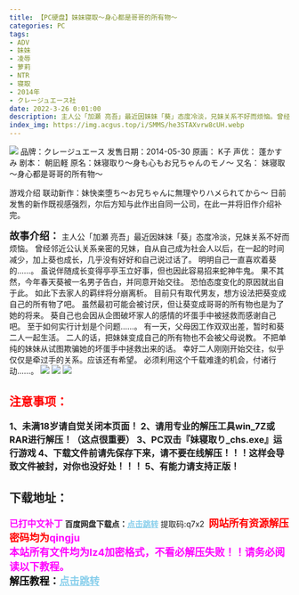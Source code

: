 ```yaml
---
title: 【PC硬盘】妹妹寝取～身心都是哥哥的所有物～
categories: PC
tags:
- ADV
- 妹妹
- 凌辱
- 萝莉
- NTR
- 寝取
- 2014年
- クレージュエース社
date: 2022-3-26 0:01:00
description: 主人公「加瀬 亮吾」最近因妹妹「葵」态度冷淡，兄妹关系不好而烦恼。曾经邻近公认关系亲密的兄妹，自从自己成为社会人以后，在一起的时间减少，加上葵也成长，几乎没有好好和自己说过话了。明明自己一直喜欢着葵的……。
index_img: https://img.acgus.top/i/SMMS/he3STAXvrw8cUH.webp
---
```

![](https://img.acgus.top/i/SMMS/he3STAXvrw8cUH.webp)
品牌：クレージュエース
发售日期：2014-05-30
原画： K子
声优： 蓬かすみ
剧本： 朝凪軽
原名：妹寝取り～身も心もお兄ちゃんのモノ～
又名： 妹寝取～身心都是哥哥的所有物～

游戏介绍
联动新作：妹快楽堕ち～お兄ちゃんに無理やりハメられてから～
日前发售的新作既视感强烈，尔后方知与此作出自同一公司，在此一并将旧作介绍补完。

<font size=4>**故事介绍：**</font>
主人公「加瀬 亮吾」最近因妹妹「葵」态度冷淡，兄妹关系不好而烦恼。
曾经邻近公认关系亲密的兄妹，自从自己成为社会人以后，在一起的时间减少，加上葵也成长，几乎没有好好和自己说过话了。
明明自己一直喜欢着葵的……。
虽说伴随成长变得亭亭玉立好事，但也因此容易招来蛇神牛鬼。
果不其然，今年春天葵被一名男子告白，并同意开始交往。
恐怕态度变化的原因就出自于此。
如此下去家人的羁绊将分崩离析。
目前只有取代男友，想方设法把葵变成自己的所有物了吧。
虽然最初可能会被讨厌，但让葵变成哥哥的所有物也是为了她的将来。
葵自己也会因从企图破坏家人的感情的坏蛋手中被拯救而感谢自己吧。
至于如何实行计划是个问题……。
有一天，父母因工作双双出差，暂时和葵二人一起生活。
二人的话，把妹妹变成自己的所有物也不会被父母说教。
不把单纯的妹妹从试图欺骗她的坏蛋手中拯救出来的话。
幸好二人刚刚开始交往，似乎仅仅是牵过手的关系。应该还有希望。
必须利用这个千载难逢的机会，付诸行动……。
![](https://img.acgus.top/i/SMMS/hMjcYK4UPDlJ98T.webp)
![](https://img.acgus.top/i/SMMS/jTHxhJ4b9dYylWp.webp)
![](https://img.acgus.top/i/SMMS/p6ulWLoBi4sZqtv.webp)




## <font color=#FF0000 >注意事项：</font>
<font size=3><b>1、未满18岁请自觉关闭本页面！
2、请用专业的解压工具win_7Z或RAR进行解压！（这点很重要）
3、PC双击『妹寝取り_chs.exe』运行游戏
4、下载文件前请先保存下来，请不要在线解压！！！这样会导致文件被封，对你也没好处！！！
5、有能力请支持正版！</b></font>

## 下载地址：
<font color=#FF00FF size=3><b>已打中文补丁</b></font>
<b>百度网盘下载点：</b><a href="https://pan.baidu.com/s/1SbDlWVffi33pFzxvdgDJ_w?pwd=q7x2" style="color: #87CEEB;"><b>点击跳转</b></a> 提取码:q7x2
<a style="padding: 0" href="https://post.qingju.org/AD/"><img style="max-width:100%" src="https://img.acgus.top/i/2024/07/478f689b8021d8d499ab43d21acf137a.gif" alt=""></a>
<b><font color=#FF0000 size=4>网站所有资源解压密码均为</b></font><b><font color=#FF00FF size=4>qingju</font><font color=#FF0000 ></font></b><br><b><font color=#FF00FF size=4>本站所有文件均为lz4加密格式，不看必解压失败！！请务必阅读以下教程。</b></font><br><b><font color=#000 size=4>解压教程：</b><a href="https://post.qingju.org/tutorial/000/" style="color: #87CEEB;"><b>点击跳转</b></a>